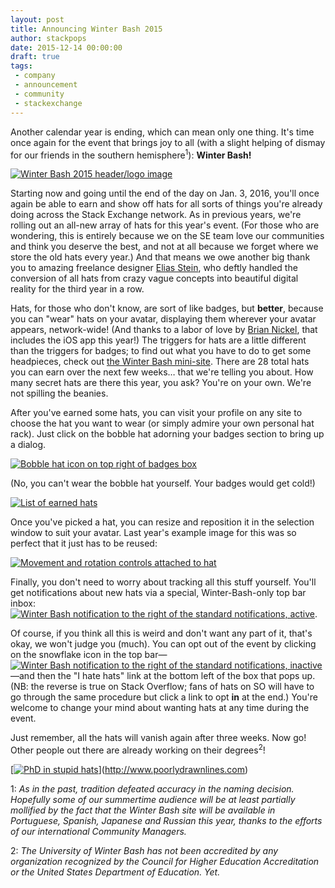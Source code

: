 ```yaml
---
layout: post
title: Announcing Winter Bash 2015
author: stackpops
date: 2015-12-14 00:00:00
draft: true
tags:
 - company
 - announcement
 - community
 - stackexchange
---
```

Another calendar year is ending, which can mean only one thing. It's time once again for the event that brings joy to all (with a slight helping of dismay for our friends in the southern hemisphere<sup>1</sup>): __Winter Bash!__

[![Winter Bash 2015 header/logo image][header]][header]

Starting now and going until the end of the day on Jan. 3, 2016, you'll once again be able to earn and show off hats for all sorts of things you're already doing across the Stack Exchange network. As in previous years, we're rolling out an all-new array of hats for this year's event. (For those who are wondering, this is entirely because we on the SE team love our communities and think you deserve the best, and not at all because we forget where we store the old hats every year.) And that means we owe another big thank you to amazing freelance designer [Elias Stein](http://www.eliasstein.com), who deftly handled the conversion of all hats from crazy vague concepts into beautiful digital reality for the third year in a row.

Hats, for those who don't know, are sort of like badges, but __better__, because you can "wear" hats on your avatar, displaying them wherever your avatar appears, network-wide! (And thanks to a labor of love by [Brian Nickel](http://stackoverflow.com/users/860000/brian-nickel), that includes the iOS app this year!) The triggers for hats are a little different than the triggers for badges; to find out what you have to do to get some headpieces, check out [the Winter Bash mini-site](http://winterbash2015.stackexchange.com). There are 28 total hats you can earn over the next few weeks… that we're telling you about. How many secret hats are there this year, you ask? You're on your own. We're not spilling the beanies.

After you've earned some hats, you can visit your profile on any site to choose the hat you want to wear (or simply admire your own personal hat rack). Just click on the bobble hat adorning your badges section to bring up a dialog.

[![Bobble hat icon on top right of badges box][bobble]][bobble]

(No, you can't wear the bobble hat yourself. Your badges would get cold!) 

[![List of earned hats][dialog]][dialog]

Once you've picked a hat, you can resize and reposition it in the selection window to suit your avatar. Last year's example image for this was so perfect that it just has to be reused:

[![Movement and rotation controls attached to hat][controls]][controls]

Finally, you don't need to worry about tracking all this stuff yourself. You'll get notifications about new hats via a special, Winter-Bash-only top bar inbox: [![Winter Bash notification to the right of the standard notifications, active][topbarNotif]][topbarNotif].

Of course, if you think all this is weird and don't want any part of it, that's okay, we won't judge you (much). You can opt out of the event by clicking on the snowflake icon in the top bar—[![Winter Bash notification to the right of the standard notifications, inactive][topbarSnowflake]][topbarSnowflake]—and then the "I hate hats" link at the bottom left of the box that pops up. (NB: the reverse is true on Stack Overflow; fans of hats on SO will have to go through the same procedure but click a link to opt __in__ at the end.) You're welcome to change your mind about wanting hats at any time during the event.

Just remember, all the hats will vanish again after three weeks. Now go! Other people out there are already working on their degrees<sup>2</sup>!

[[![PhD in stupid hats][comic]][comic]](http://www.poorlydrawnlines.com)

1: _As in the past, tradition defeated accuracy in the naming decision. Hopefully some of our summertime audience will be at least partially mollified by the fact that the Winter Bash site will be available in Portuguese, Spanish, Japanese and Russian this year, thanks to the efforts of our international Community Managers._

2: _The University of Winter Bash has not been accredited by any organization recognized by the Council for Higher Education Accreditation or the United States Department of Education. Yet._


  [header]: http://i.stack.imgur.com/KuxGa.png
  [bobble]: http://i.stack.imgur.com/DBp4D.png
  [dialog]: http://i.stack.imgur.com/I9T6s.png
  [controls]: https://i.stack.imgur.com/9lMdh.png
  [topbarNotif]: http://i.stack.imgur.com/NFMF5.png
  [topbarSnowflake]: http://i.stack.imgur.com/1Vw0M.png
  [comic]: http://poorlydrawnlines.com/wp-content/uploads/2015/11/cool-hat.png

